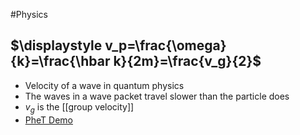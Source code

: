 #Physics 
## $\displaystyle v_p=\frac{\omega}{k}=\frac{\hbar k}{2m}=\frac{v_g}{2}$
* Velocity of a wave in quantum physics
* The waves in a wave packet travel slower than the particle does
* $\displaystyle v_{g}$ is the [[group velocity]]
* [PheT Demo](https://phet.colorado.edu/sims/cheerpj/quantum-tunneling/latest/quantum-tunneling.html?simulation=quantum-tunneling)